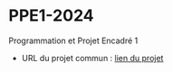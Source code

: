 # PPE1-2024
Programmation et Projet Encadré 1
- URL du projet commun : [lien du projet](https://github.com/XXicheese/PPE-PROJET)
